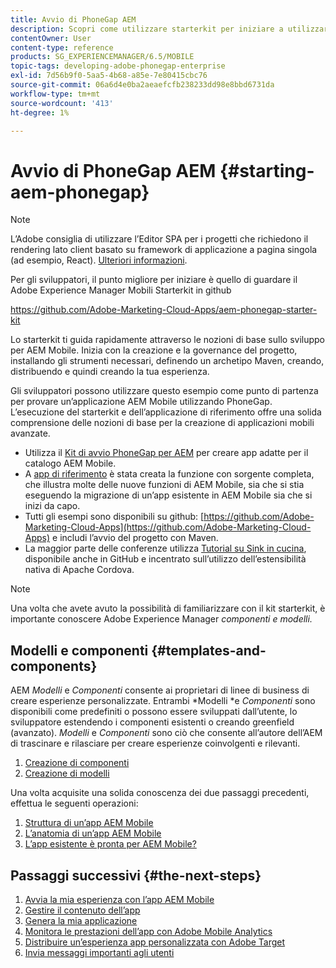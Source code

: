 ```yaml
---
title: Avvio di PhoneGap AEM
description: Scopri come utilizzare starterkit per iniziare a utilizzare le nozioni di base sullo sviluppo di Adobe Experience Manager Mobili.
contentOwner: User
content-type: reference
products: SG_EXPERIENCEMANAGER/6.5/MOBILE
topic-tags: developing-adobe-phonegap-enterprise
exl-id: 7d56b9f0-5aa5-4b68-a85e-7e80415cbc76
source-git-commit: 06a6d4e0ba2aeaefcfb238233dd98e8bbd6731da
workflow-type: tm+mt
source-wordcount: '413'
ht-degree: 1%

---
```


# Avvio di PhoneGap AEM {#starting-aem-phonegap}

>[!NOTE]
>
>L’Adobe consiglia di utilizzare l’Editor SPA per i progetti che richiedono il rendering lato client basato su framework di applicazione a pagina singola (ad esempio, React). [Ulteriori informazioni](/help/sites-developing/spa-overview.md).

Per gli sviluppatori, il punto migliore per iniziare è quello di guardare il Adobe Experience Manager Mobili Starterkit in github

https://github.com/Adobe-Marketing-Cloud-Apps/aem-phonegap-starter-kit

Lo starterkit ti guida rapidamente attraverso le nozioni di base sullo sviluppo per AEM Mobile. Inizia con la creazione e la governance del progetto, installando gli strumenti necessari, definendo un archetipo Maven, creando, distribuendo e quindi creando la tua esperienza.

Gli sviluppatori possono utilizzare questo esempio come punto di partenza per provare un’applicazione AEM Mobile utilizzando PhoneGap. L’esecuzione del starterkit e dell’applicazione di riferimento offre una solida comprensione delle nozioni di base per la creazione di applicazioni mobili avanzate.

* Utilizza il [Kit di avvio PhoneGap per AEM](https://github.com/Adobe-Marketing-Cloud-Apps/aem-phonegap-starter-kit) per creare app adatte per il catalogo AEM Mobile.
* A [app di riferimento](https://github.com/Adobe-Marketing-Cloud-Apps/aem-mobile-hybrid-reference) è stata creata la funzione con sorgente completa, che illustra molte delle nuove funzioni di AEM Mobile, sia che si stia eseguendo la migrazione di un’app esistente in AEM Mobile sia che si inizi da capo.
* Tutti gli esempi sono disponibili su github: [https://github.com/Adobe-Marketing-Cloud-Apps](https://github.com/Adobe-Marketing-Cloud-Apps) e includi l’avvio del progetto con Maven.
* La maggior parte delle conferenze utilizza [Tutorial su Sink in cucina](https://github.com/blefebvre/aem-phonegap-kitchen-sink), disponibile anche in GitHub e incentrato sull’utilizzo dell’estensibilità nativa di Apache Cordova.

>[!NOTE]
>
>Una volta che avete avuto la possibilità di familiarizzare con il kit starterkit, è importante conoscere Adobe Experience Manager *componenti e modelli.*

## Modelli e componenti {#templates-and-components}

AEM *Modelli* e *Componenti* consente ai proprietari di linee di business di creare esperienze personalizzate. Entrambi *Modelli *e *Componenti* sono disponibili come predefiniti o possono essere sviluppati dall’utente, lo sviluppatore estendendo i componenti esistenti o creando greenfield (avanzato). *Modelli* e *Componenti* sono ciò che consente all’autore dell’AEM di trascinare e rilasciare per creare esperienze coinvolgenti e rilevanti.

1. [Creazione di componenti](/help/sites-developing/components.md)
1. [Creazione di modelli](/help/sites-developing/templates.md)

Una volta acquisite una solida conoscenza dei due passaggi precedenti, effettua le seguenti operazioni:

1. [Struttura di un’app AEM Mobile](/help/mobile/phonegap-structure-an-app.md)
1. [L’anatomia di un’app AEM Mobile](/help/mobile/phonegap-apps-arch.md)
1. [L’app esistente è pronta per AEM Mobile?](/help/mobile/phonegap-adding-content-to-imported-app.md)

## Passaggi successivi {#the-next-steps}

1. [Avvia la mia esperienza con l’app AEM Mobile](/help/mobile/starting-aem-phonegap-app.md)
1. [Gestire il contenuto dell’app](/help/mobile/phonegap-manage-app-content.md)
1. [Genera la mia applicazione](/help/mobile/building-app-mobile-phonegap.md)
1. [Monitora le prestazioni dell’app con Adobe Mobile Analytics](/help/mobile/phonegap-intro-to-app-analytics.md)
1. [Distribuire un’esperienza app personalizzata con Adobe Target](/help/mobile/phonegap-aem-mobile-content-personalization.md)
1. [Invia messaggi importanti agli utenti](/help/mobile/phonegap-push-notifications.md)

